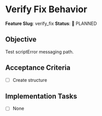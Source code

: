 # Verify Fix Behavior

**Feature Slug**: verify_fix
**Status**: 📝 PLANNED

## Objective
Test scriptError messaging path.

## Acceptance Criteria
- [ ] Create structure

## Implementation Tasks
- [ ] None
